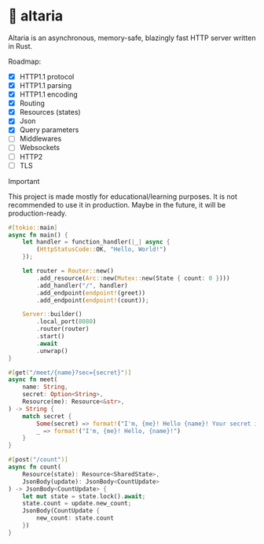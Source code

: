 # 🌌️ altaria

Altaria is an asynchronous, memory-safe, blazingly fast HTTP server written in Rust.

Roadmap:
- [x] HTTP1.1 protocol
- [x] HTTP1.1 parsing
- [x] HTTP1.1 encoding
- [x] Routing
- [x] Resources (states)
- [x] Json
- [x] Query parameters
- [ ] Middlewares
- [ ] Websockets
- [ ] HTTP2
- [ ] TLS

> [!IMPORTANT]  
> This project is made mostly for educational/learning purposes. It is not recommended to use it in production. Maybe in the future, it will be production-ready.

```rust
#[tokio::main]
async fn main() {
    let handler = function_handler(|_| async {
        (HttpStatusCode::OK, "Hello, World!")
    });

    let router = Router::new()
        .add_resource(Arc::new(Mutex::new(State { count: 0 })))
        .add_handler("/", handler)
        .add_endpoint(endpoint!(greet))
        .add_endpoint(endpoint!(count));

    Server::builder()
        .local_port(8080)
        .router(router)
        .start()
        .await
        .unwrap()
}

#[get("/meet/{name}?sec={secret}")]
async fn meet(
    name: String,
    secret: Option<String>,
    Resource(me): Resource<&str>,
) -> String {
    match secret {
        Some(secret) => format!("I'm, {me}! Hello {name}! Your secret is {secret}"),
        _ => format!("I'm, {me}! Hello, {name}!")
    }
}

#[post("/count")]
async fn count(
    Resource(state): Resource<SharedState>,
    JsonBody(update): JsonBody<CountUpdate>
) -> JsonBody<CountUpdate> {
    let mut state = state.lock().await;
    state.count = update.new_count;
    JsonBody(CountUpdate {
        new_count: state.count
    })
}
```
